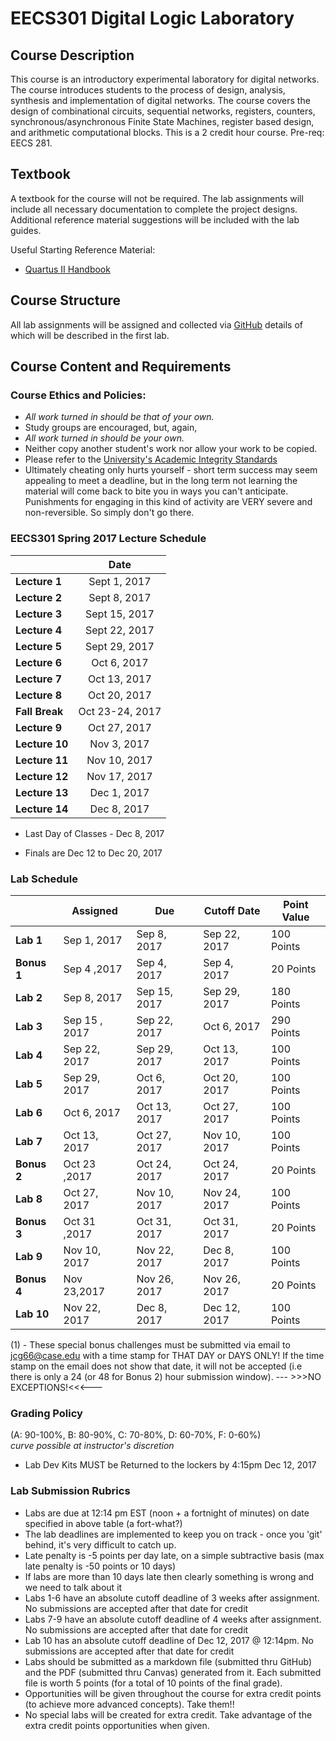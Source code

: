 # EECS301 Digital Logic Laboratory

## Course Description

This course is an introductory experimental laboratory for digital networks. The course introduces students to the process of design, analysis, synthesis and implementation of digital networks. The course covers the design of combinational circuits, sequential networks, registers, counters, synchronous/asynchronous Finite State Machines, register based design, and arithmetic computational blocks. This is a 2 credit hour course. Pre-req: EECS 281.

## Textbook

A textbook for the course will not be required.  The lab assignments will include all necessary documentation to complete the project designs.  Additional reference material suggestions will be included with the lab guides.

Useful Starting Reference Material:

* [Quartus II Handbook](https://www.altera.com/content/dam/altera-www/global/en_US/pdfs/literature/hb/qts/qts-qps-handbook.pdf)

## Course Structure

All lab assignments will be assigned and collected via [GitHub](https://github.com) details of which will be described in the first lab.



## Course Content and Requirements

### Course Ethics and Policies:

* _All work turned in should be that of your own._
* Study groups are encouraged, but, again,
* _All work turned in should be your own._
* Neither copy another student's work nor allow your work to be copied.
* Please refer to the [University's Academic Integrity Standards](http://www.case.edu/provost/ugstudies/acintegrity.htm)
* Ultimately cheating only hurts yourself - short term success may seem appealing to meet a deadline, but in the long term not learning the material will come back to bite you in ways you can't anticipate.   Punishments for engaging in this kind of activity are VERY severe and non-reversible.  So simply don't go there.

### EECS301 Spring 2017 Lecture Schedule

|               |    Date      |
|---------------|:------------:|
| **Lecture 1** | Sept 1, 2017 |
| **Lecture 2** | Sept 8, 2017 |
| **Lecture 3** | Sept 15, 2017 |
| **Lecture 4** | Sept 22, 2017 |
| **Lecture 5** | Sept 29, 2017 |
| **Lecture 6** | Oct 6, 2017 |
| **Lecture 7** | Oct 13, 2017 |
| **Lecture 8** | Oct 20, 2017 |
| **Fall Break** | Oct 23-24, 2017 |
| **Lecture 9** | Oct 27, 2017 |
| **Lecture 10** | Nov 3, 2017 |
| **Lecture 11** | Nov 10, 2017 |
| **Lecture 12** | Nov 17, 2017 |
| **Lecture 13** | Dec 1, 2017 |
| **Lecture 14** | Dec 8, 2017 |

* Last Day of Classes - Dec 8, 2017

* Finals are Dec 12 to Dec 20, 2017

### Lab Schedule

|           |   Assigned   |      Due      |Cutoff Date  |   Point Value  |
|-----------|---------------|---------------|---------------|---------------|
| **Lab 1** | Sep 1, 2017	| Sep 8, 2017  | Sep 22, 2017  | 100 Points   |
| **Bonus 1** | Sep 4 ,2017 | Sep 4, 2017 | Sep 4, 2017  | 20 Points |
| **Lab 2** | Sep 8, 2017	| Sep 15, 2017  | Sep 29, 2017  |  180 Points   |
| **Lab 3** |Sep 15 , 2017	| Sep 22, 2017  | Oct 6, 2017  |  290 Points   |
| **Lab 4** | Sep 22, 2017	| Sep 29, 2017  | Oct 13, 2017  |  100 Points   |
| **Lab 5** | Sep 29, 2017	| Oct 6, 2017  | Oct 20, 2017  |  100 Points   |
| **Lab 6** | Oct 6, 2017	| Oct 13, 2017  | Oct 27, 2017  |  100 Points   |
| **Lab 7** | Oct 13, 2017	| Oct 27, 2017  | Nov 10, 2017  |  100 Points   |
| **Bonus 2** | Oct 23 ,2017 | Oct 24, 2017 |Oct 24, 2017  | 20 Points |
| **Lab 8** | Oct 27, 2017	| Nov 10, 2017  | Nov 24, 2017  |  100 Points   |
| **Bonus 3** | Oct 31 ,2017 | Oct 31, 2017 | Oct 31, 2017  | 20 Points |
| **Lab 9** | Nov 10, 2017	| Nov 22, 2017  | Dec 8, 2017  |  100 Points   |
| **Bonus 4** | Nov 23,2017 | Nov 26, 2017 | Nov 26, 2017  | 20 Points  |
| **Lab 10** | Nov 22, 2017	| Dec 8, 2017  | Dec 12, 2017  |  100 Points   |

(1) - These special bonus challenges must be submitted via email to jcg66@case.edu with a time stamp for THAT DAY or DAYS ONLY!
 If the time stamp on the email does not show that date, it will not be accepted (i.e there is only a 24 (or 48 for Bonus 2) hour submission window). --- >>>NO EXCEPTIONS!<<<---

### Grading Policy

(A: 90-100%, B: 80-90%, C: 70-80%, D: 60-70%, F: 0-60%)  
_curve possible at instructor's discretion_

* Lab Dev Kits MUST be Returned to the lockers by 4:15pm Dec 12, 2017

### Lab Submission Rubrics

* Labs are due at 12:14 pm EST (noon + a fortnight of minutes) on date specified in above table (a fort-what?)
* The lab deadlines are implemented to keep you on track - once you 'git' behind, it's very difficult to catch up.
* Late penalty is -5 points per day late, on a simple subtractive basis (max late penalty is -50 points or 10 days)
* If labs are more than 10 days late then clearly something is wrong and we need to talk about it
* Labs 1-6 have an absolute cutoff deadline of 3 weeks after assignment.  No submissions are accepted after that date for credit
* Labs 7-9 have an absolute cutoff deadline of 4 weeks after assignment.  No submissions are accepted after that date for credit
* Lab 10 has an absolute cutoff deadline of Dec 12, 2017 @ 12:14pm.  No submissions are accepted after that date for credit
* Labs should be submitted as a markdown file (submitted thru GitHub) and the PDF (submitted thru Canvas) generated from it. Each submitted file is worth 5 points (for a total of 10 points of the final grade).
* Opportunities will be given throughout the course for extra credit points (to achieve more advanced concepts).  Take them!!
* No special labs will be created for extra credit.  Take advantage of the extra credit points opportunities when given.
